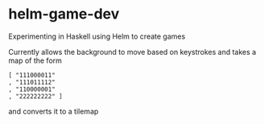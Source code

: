 # helm-game-dev
Experimenting in Haskell using Helm to create games

Currently allows the background to move based on keystrokes and takes a map of the form

```
[ "111000011"
, "111011112"
, "110000001"
, "222222222" ]
```

and converts it to a tilemap
